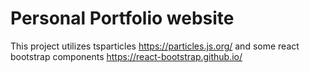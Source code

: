 # Personal Portfolio website

This project utilizes tsparticles https://particles.js.org/
and some react bootstrap components https://react-bootstrap.github.io/
